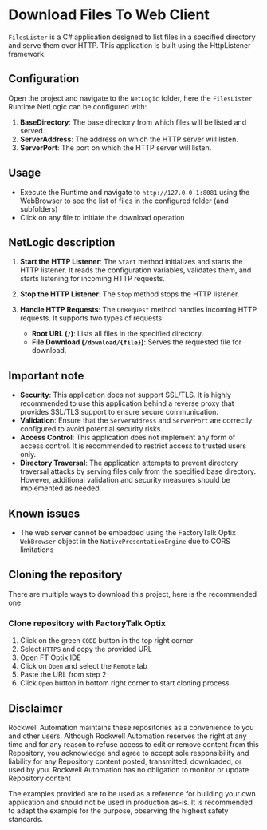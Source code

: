 # Download Files To Web Client

`FilesLister` is a C# application designed to list files in a specified directory and serve them over HTTP. This application is built using the HttpListener framework.

## Configuration

Open the project and navigate to the `NetLogic` folder, here the `FilesLister` Runtime NetLogic can be configured with:

1. **BaseDirectory**: The base directory from which files will be listed and served.
2. **ServerAddress**: The address on which the HTTP server will listen.
3. **ServerPort**: The port on which the HTTP server will listen.

## Usage

- Execute the Runtime and navigate to `http://127.0.0.1:8081` using the WebBrowser to see the list of files in the configured folder (and subfolders)
- Click on any file to initiate the download operation

## NetLogic description

1. **Start the HTTP Listener**: The `Start` method initializes and starts the HTTP listener. It reads the configuration variables, validates them, and starts listening for incoming HTTP requests.

2. **Stop the HTTP Listener**: The `Stop` method stops the HTTP listener.

3. **Handle HTTP Requests**: The `OnRequest` method handles incoming HTTP requests. It supports two types of requests:
   - **Root URL (`/`)**: Lists all files in the specified directory.
   - **File Download (`/download/{file}`)**: Serves the requested file for download.

## Important note

- **Security**: This application does not support SSL/TLS. It is highly recommended to use this application behind a reverse proxy that provides SSL/TLS support to ensure secure communication.
- **Validation**: Ensure that the `ServerAddress` and `ServerPort` are correctly configured to avoid potential security risks.
- **Access Control**: This application does not implement any form of access control. It is recommended to restrict access to trusted users only.
- **Directory Traversal**: The application attempts to prevent directory traversal attacks by serving files only from the specified base directory. However, additional validation and security measures should be implemented as needed.

## Known issues

- The web server cannot be embedded using the FactoryTalk Optix `WebBrowser` object in the `NativePresentationEngine` due to CORS limitations

## Cloning the repository

There are multiple ways to download this project, here is the recommended one

### Clone repository with FactoryTalk Optix

1. Click on the green `CODE` button in the top right corner
2. Select `HTTPS` and copy the provided URL
3. Open FT Optix IDE
4. Click on `Open` and select the `Remote` tab
5. Paste the URL from step 2
6. Click `Open` button in bottom right corner to start cloning process

## Disclaimer

Rockwell Automation maintains these repositories as a convenience to you and other users. Although Rockwell Automation reserves the right at any time and for any reason to refuse access to edit or remove content from this Repository, you acknowledge and agree to accept sole responsibility and liability for any Repository content posted, transmitted, downloaded, or used by you. Rockwell Automation has no obligation to monitor or update Repository content

The examples provided are to be used as a reference for building your own application and should not be used in production as-is. It is recommended to adapt the example for the purpose, observing the highest safety standards.
